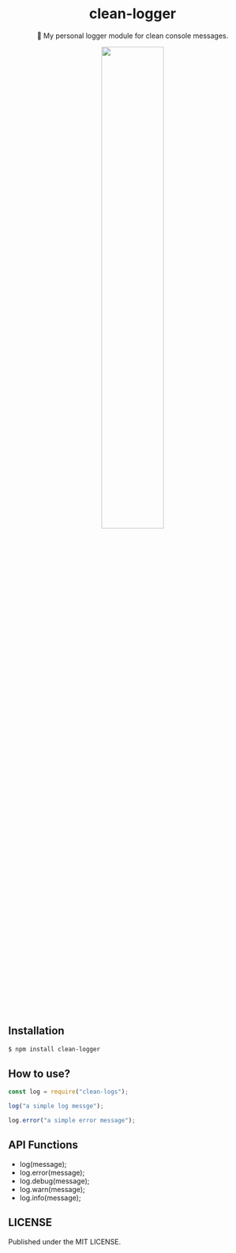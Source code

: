 <h1 align="center">clean-logger</h1>
<p align="center">🌈 My personal logger module for clean console messages.</p>
<div align="center">
  <img src="https://i.imgur.com/LDZhXtg.png" width="50%" />
</div>

## Installation 
```bash
$ npm install clean-logger
```
## How to use?
```js
const log = require("clean-logs");

log("a simple log messge");

log.error("a simple error message"); 
```
## API Functions

- log(message);
- log.error(message);
- log.debug(message);
- log.warn(message);
- log.info(message);

## LICENSE

Published under the MIT LICENSE.

